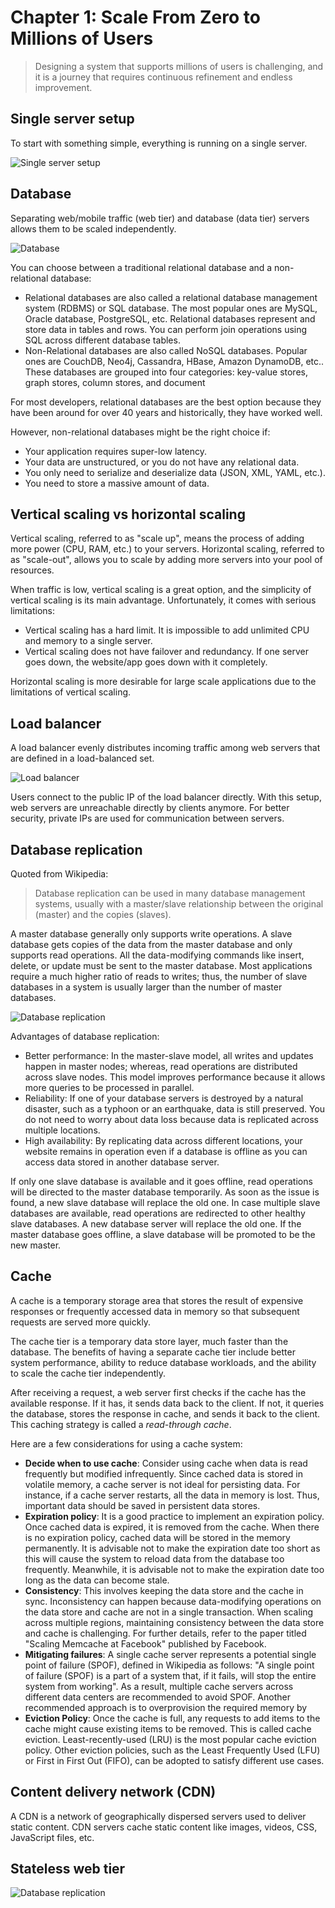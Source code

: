 # Chapter 1: Scale From Zero to Millions of Users

>Designing a system that supports millions of users is challenging, and it is a journey that requires continuous refinement and endless improvement.

## Single server setup

To start with something simple, everything is running on a single server.

![Single server setup](./img/img_0.png)

## Database

Separating web/mobile traffic (web tier) and database (data tier) servers allows them to be scaled independently.

![Database](./img/img_1.png)

You can choose between a traditional relational database and a non-relational database:
* Relational databases are also called a relational database management system (RDBMS) or SQL database. The most popular ones are MySQL, Oracle database, PostgreSQL, etc. Relational databases represent and store data in tables and rows. You can perform join operations using SQL across different database tables.
* Non-Relational databases are also called NoSQL databases. Popular ones are CouchDB, Neo4j, Cassandra, HBase, Amazon DynamoDB, etc.. These databases are grouped into four categories: key-value stores, graph stores, column stores, and document

For most developers, relational databases are the best option because they have been around for over 40 years and historically, they have worked well.

However, non-relational databases might be the right choice if:
* Your application requires super-low latency.
* Your data are unstructured, or you do not have any relational data.
* You only need to serialize and deserialize data (JSON, XML, YAML, etc.).
* You need to store a massive amount of data.

## Vertical scaling vs horizontal scaling

Vertical scaling, referred to as "scale up", means the process of adding more power (CPU, RAM, etc.) to your servers. Horizontal scaling, referred to as "scale-out", allows you to scale by adding more servers into your pool of resources.

When traffic is low, vertical scaling is a great option, and the simplicity of vertical scaling is its main advantage. Unfortunately, it comes with serious limitations:
* Vertical scaling has a hard limit. It is impossible to add unlimited CPU and memory to a single server.
* Vertical scaling does not have failover and redundancy. If one server goes down, the website/app goes down with it completely.

Horizontal scaling is more desirable for large scale applications due to the limitations of vertical scaling.

## Load balancer

A load balancer evenly distributes incoming traffic among web servers that are defined in a load-balanced set.

![Load balancer](./img/img_2.png)

Users connect to the public IP of the load balancer directly. With this setup, web servers are unreachable directly by clients anymore. For better security, private IPs are used for communication between servers.

## Database replication

Quoted from Wikipedia:
>Database replication can be used in many database management systems, usually with a master/slave relationship between the original (master) and the copies (slaves).

A master database generally only supports write operations. A slave database gets copies of the data from the master database and only supports read operations. All the data-modifying commands like insert, delete, or update must be sent to the master database. Most applications require a much higher ratio of reads to writes; thus, the number of slave databases in a system is usually larger than the number of master databases.

![Database replication](./img/img_3.png)

Advantages of database replication:
* Better performance: In the master-slave model, all writes and updates happen in master nodes; whereas, read operations are distributed across slave nodes. This model improves performance because it allows more queries to be processed in parallel.
* Reliability: If one of your database servers is destroyed by a natural disaster, such as a typhoon or an earthquake, data is still preserved. You do not need to worry about data loss because data is replicated across multiple locations.
* High availability: By replicating data across different locations, your website remains in operation even if a database is offline as you can access data stored in another database server.

If only one slave database is available and it goes offline, read operations will be directed to the master database temporarily. As soon as the issue is found, a new slave database will replace the old one. In case multiple slave databases are available, read operations are redirected to other healthy slave databases. A new database server will replace the old one. If the master database goes offline, a slave database will be promoted to be the new master.

## Cache

A cache is a temporary storage area that stores the result of expensive responses or frequently accessed data in memory so that subsequent requests are served more quickly.

The cache tier is a temporary data store layer, much faster than the database. The benefits of having a separate cache tier include better system performance, ability to reduce database workloads, and the ability to scale the cache tier independently.

After receiving a request, a web server first checks if the cache has the available response. If it has, it sends data back to the client. If not, it queries the database, stores the response in cache, and sends it back to the client. This caching strategy is called a *read-through cache*.

Here are a few considerations for using a cache system:
* **Decide when to use cache**: Consider using cache when data is read frequently but modified infrequently. Since cached data is stored in volatile memory, a cache server is not ideal for persisting data. For instance, if a cache server restarts, all the data in memory is lost. Thus, important data should be saved in persistent data stores.
* **Expiration policy**: It is a good practice to implement an expiration policy. Once cached data is expired, it is removed from the cache. When there is no expiration policy, cached data will be stored in the memory permanently. It is advisable not to make the expiration date too short as this will cause the system to reload data from the database too frequently. Meanwhile, it is advisable not to make the expiration date too long as the data can become stale.
* **Consistency**: This involves keeping the data store and the cache in sync. Inconsistency can happen because data-modifying operations on the data store and cache are not in a single transaction. When scaling across multiple regions, maintaining consistency between the data store and cache is challenging. For further details, refer to the paper titled "Scaling Memcache at Facebook" published by Facebook.
* **Mitigating failures**: A single cache server represents a potential single point of failure (SPOF), defined in Wikipedia as follows: "A single point of failure (SPOF) is a part of a system that, if it fails, will stop the entire system from working". As a result, multiple cache servers across different data centers are recommended to avoid SPOF. Another recommended approach is to overprovision the required memory by
* **Eviction Policy**: Once the cache is full, any requests to add items to the cache might cause existing items to be removed. This is called cache eviction. Least-recently-used (LRU) is the most popular cache eviction policy. Other eviction policies, such as the Least Frequently Used (LFU) or First in First Out (FIFO), can be adopted to satisfy different use cases.

## Content delivery network (CDN)

A CDN is a network of geographically dispersed servers used to deliver static content. CDN servers cache static content like images, videos, CSS, JavaScript files, etc.

## Stateless web tier

![Database replication](./img/img_4.png)
